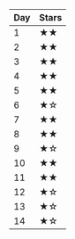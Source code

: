 | Day | Stars |
| --- | ----- |
| 1   | ★★   |
| 2   | ★★   |
| 3   | ★★   |
| 4   | ★★   |
| 5   | ★★   |
| 6   | ★☆   |
| 7   | ★★   |
| 8   | ★★   |
| 9   | ★☆   |
| 10  | ★★   |
| 11  | ★★   |
| 12  | ★☆   |
| 13  | ★☆   |
| 14  | ★☆   |